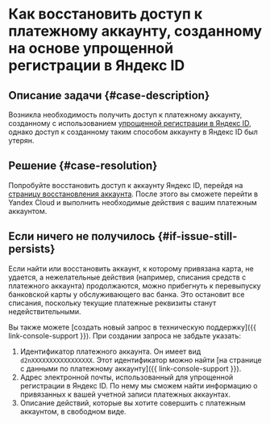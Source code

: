 # Как восстановить доступ к платежному аккаунту, созданному на основе упрощенной регистрации в Яндекс ID


## Описание задачи {#case-description}

Возникла необходимость получить доступ к платежному аккаунту, созданному с использованием [упрощенной регистрации в Яндекс ID](https://yandex.ru/support/id/authorization/lite.html#lite__login-mail), однако доступ к созданному таким способом аккаунту в Яндекс ID был утерян.

## Решение {#case-resolution}

Попробуйте восстановить доступ к аккаунту Яндекс ID, перейдя на [страницу восстановления аккаунта](https://passport.yandex.ru/auth/restore/login).
После этого вы сможете перейти в Yandex Cloud и выполнить необходимые действия с вашим платежным аккаунтом.

## Если ничего не получилось {#if-issue-still-persists}

Если найти или восстановить аккаунт, к которому привязана карта, не удается, а нежелательные действия (например, списания средств с платежного аккаунта) продолжаются, можно прибегнуть к перевыпуску банковской карты у обслуживающего вас банка. Это остановит все списания, поскольку текущие платежные реквизиты станут недействительными.

Вы также можете [создать новый запрос в техническую поддержку]({{ link-console-support }}).
При создании запроса не забдьте указать:

1. Идентификатор платежного аккаунта.
 Он имеет вид `d2nXXXXXXXXXXXXXXXXX`. Этот идентификатор можно найти [на странице с данными по платежному аккаунту]({{ link-console-support }}).
2. Адрес электронной почты, использованный для упрощенной регистрации в Яндекс ID.
По нему мы сможем найти информацию о привязанных к вашей учетной записи платежных аккаунтах.
3. Описание действий, которые вы хотите совершить с платежным аккаунтом, в свободном виде.
